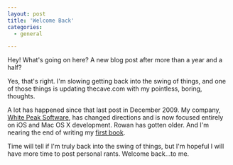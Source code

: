 ```yaml
---
layout: post
title: 'Welcome Back'
categories:
  - general

---
```


Hey! What's going on here? A new blog post after more than a year and a half?

Yes, that's right. I'm slowing getting back into the swing of things, and one of those things is updating thecave.com with my pointless, boring, thoughts.

A lot has happened since that last post in December 2009. My company, [White Peak Software](http://whitepeaksoftware.com/), has changed directions and is now focused entirely on iOS and Mac OS X development. Rowan has gotten older.  And I'm nearing the end of writing my [first book](http://learnipadprogramming.com/).

Time will tell if I'm truly back into the swing of things, but I'm hopeful I will have more time to post personal rants. Welcome back…to me.
